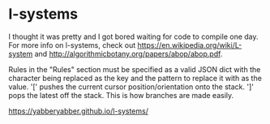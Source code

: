 # l-systems

I thought it was pretty and I got bored waiting for code to compile one day.  For more info on l-systems, check out https://en.wikipedia.org/wiki/L-system and http://algorithmicbotany.org/papers/abop/abop.pdf.

Rules in the "Rules" section must be specified as a valid JSON dict with the character being replaced as the key and the pattern to replace it with as the value.  '[' pushes the current cursor position/orientation onto the stack.  ']' pops the latest off the stack.  This is how branches are made easily.

https://yabberyabber.github.io/l-systems/
